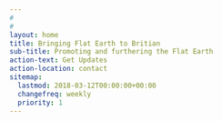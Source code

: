 ```yaml
---
#
#
layout: home
title: Bringing Flat Earth to Britian
sub-title: Promoting and furthering the Flat Earth
action-text: Get Updates
action-location: contact
sitemap:
  lastmod: 2018-03-12T00:00:00+00:00
  changefreq: weekly
  priority: 1
---
```




